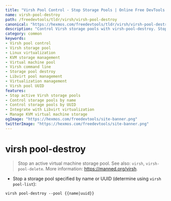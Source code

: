 ```yaml
---
title: "Virsh Pool Control - Stop Storage Pools | Online Free DevTools by Hexmos"
name: virsh-pool-destroy
path: /freedevtools/tldr/virsh/virsh-pool-destroy
canonical: "https://hexmos.com/freedevtools/tldr/virsh/virsh-pool-destroy/"
description: "Control Virsh storage pools with virsh-pool-destroy. Stop active virtual machine storage pools instantly. Free online tool, no registration required."
category: common
keywords:
- Virsh pool control
- Virsh storage pool
- Linux virtualization
- KVM storage management
- Virtual machine pool
- Virsh command line
- Storage pool destroy
- Libvirt pool management
- Virtualization management
- Virsh pool UUID
features:
- Stop active Virsh storage pools
- Control storage pools by name
- Control storage pools by UUID
- Integrate with Libvirt virtualization
- Manage KVM virtual machine storage
ogImage: "https://hexmos.com/freedevtools/site-banner.png"
twitterImage: "https://hexmos.com/freedevtools/site-banner.png"
---
```


# virsh pool-destroy

> Stop an active virtual machine storage pool.
> See also: `virsh`, `virsh-pool-delete`.
> More information: <https://manned.org/virsh>.

- Stop a storage pool specified by name or UUID (determine using `virsh pool-list`):

`virsh pool-destroy --pool {{name|uuid}}`
